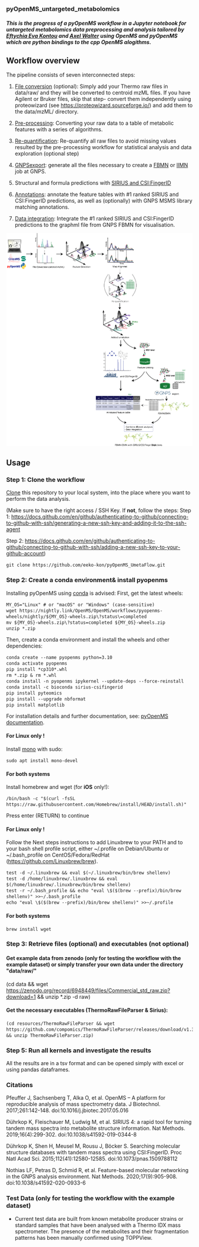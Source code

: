 ### pyOpenMS_untargeted_metabolomics

##### This is the progress of a pyOpenMS workflow in a Jupyter notebook for untargeted metabolomics data preprocessing and analysis tailored by [Eftychia Eva Kontou](https://github.com/eeko-kon) and [Axel Walter](https://github.com/axelwalter) using OpenMS and pyOpenMS which are python bindings to the cpp OpenMS alogithms. 

## Workflow overview

The pipeline consists of seven interconnected steps:

1) [File conversion](1_FileConversion.ipynb) (optional): Simply add your Thermo raw files in data/raw/ and they will be converted to centroid mzML files. If you have Agilent or Bruker files, skip that step- convert them independently using proteowizard (see https://proteowizard.sourceforge.io/) and add them to the data/mzML/ directory.

2) [Pre-processing](2_Preprocessing.ipynb): Converting your raw data to a table of metabolic features with a series of algorithms.

3) [Re-quantification](3_Requantification(optional).ipynb): Re-quantify all raw files to avoid missing values resulted by the pre-processing workflow for statistical analysis and data exploration (optional step)

4) [GNPSexport](4_GNPSExport.ipynb): generate all the files necessary to create a [FBMN](https://ccms-ucsd.github.io/GNPSDocumentation/featurebasedmolecularnetworking-with-openms/) or [IIMN](https://ccms-ucsd.github.io/GNPSDocumentation/fbmn-iin/#iimn-networks-with-collapsed-ion-identity-edges) job at GNPS.  

5) Structural and formula predictions with [SIRIUS and CSI:FingerID](5_SIRIUS_CSI.ipynb)

6) [Annotations](6_Annotation.ipynb): annotate the feature tables with #1 ranked SIRIUS and CSI:FingerID predictions, as well as (optionally) with GNPS MSMS library matching annotations.

7) [Data integration](7_FBMN_SIRIUS_integration.ipynb): Integrate the #1 ranked SIRIUS and CSI:FingerID predictions to the graphml file from GNPS FBMN for visualisation. 

![dag](/images/UmetaFlow_graph.svg)


## Usage
### Step 1: Clone the workflow

[Clone](https://help.github.com/en/articles/cloning-a-repository) this repository to your local system, into the place where you want to perform the data analysis.

(Make sure to have the right access / SSH Key. If **not**, follow the steps:
Step 1: https://docs.github.com/en/github/authenticating-to-github/connecting-to-github-with-ssh/generating-a-new-ssh-key-and-adding-it-to-the-ssh-agent

Step 2: https://docs.github.com/en/github/authenticating-to-github/connecting-to-github-with-ssh/adding-a-new-ssh-key-to-your-github-account)


    git clone https://github.com/eeko-kon/pyOpenMS_UmetaFlow.git

### Step 2: Create a conda environment& install pyopenms
    
Installing pyOpenMS using [conda](https://github.com/conda) is advised:
First, get the latest wheels:

    MY_OS="Linux" # or "macOS" or "Windows" (case-sensitive)
    wget https://nightly.link/OpenMS/OpenMS/workflows/pyopenms-wheels/nightly/${MY_OS}-wheels.zip\?status\=completed
    mv ${MY_OS}-wheels.zip\?status=completed ${MY_OS}-wheels.zip
    unzip *.zip

Then, create a conda environment and install the wheels and other dependencies:

    conda create --name pyopenms python=3.10
    conda activate pyopenms
    pip install *cp310*.whl
    rm *.zip & rm *.whl
    conda install -n pyopenms ipykernel --update-deps --force-reinstall
    conda install -c bioconda sirius-csifingerid
    pip install pyteomics
    pip install --upgrade nbformat
    pip install matplotlib

For installation details and further documentation, see: [pyOpenMS documentation](https://pyopenms.readthedocs.io/en/latest/).

#### For Linux only !

Install [mono](https://www.mono-project.com/download/stable/#download-lin) with sudo:

    sudo apt install mono-devel

#### For both systems

Install homebrew and wget (for **iOS** only!):

    /bin/bash -c "$(curl -fsSL https://raw.githubusercontent.com/Homebrew/install/HEAD/install.sh)"
    
Press enter (RETURN) to continue 

#### For Linux only !

Follow the Next steps instructions to add Linuxbrew to your PATH and to your bash shell profile script, either ~/.profile on Debian/Ubuntu or ~/.bash_profile on CentOS/Fedora/RedHat (https://github.com/Linuxbrew/brew).

    test -d ~/.linuxbrew && eval $(~/.linuxbrew/bin/brew shellenv)
    test -d /home/linuxbrew/.linuxbrew && eval $(/home/linuxbrew/.linuxbrew/bin/brew shellenv)
    test -r ~/.bash_profile && echo "eval \$($(brew --prefix)/bin/brew shellenv)" >>~/.bash_profile
    echo "eval \$($(brew --prefix)/bin/brew shellenv)" >>~/.profile

#### For both systems

    brew install wget

### Step 3: Retrieve files (optional) and executables (not optional)

#### Get example data from zenodo (only for testing the workflow with the example dataset) or simply transfer your own data under the directory "data/raw/"

(cd data && wget https://zenodo.org/record/6948449/files/Commercial_std_raw.zip?download=1 && unzip *.zip -d raw)

#### Get the necessary executables (ThermoRawFileParser & Sirius):

    (cd resources/ThermoRawFileParser && wget https://github.com/compomics/ThermoRawFileParser/releases/download/v1.3.4/ThermoRawFileParser.zip && unzip ThermoRawFileParser.zip)

### Step 5: Run all kernels and investigate the results

All the results are in a tsv format and can be opened simply with excel or using pandas dataframes. 


### Citations

Pfeuffer J, Sachsenberg T, Alka O, et al. OpenMS – A platform for reproducible analysis of mass spectrometry data. J Biotechnol. 2017;261:142-148. doi:10.1016/j.jbiotec.2017.05.016

Dührkop K, Fleischauer M, Ludwig M, et al. SIRIUS 4: a rapid tool for turning tandem mass spectra into metabolite structure information. Nat Methods. 2019;16(4):299-302. doi:10.1038/s41592-019-0344-8

Dührkop K, Shen H, Meusel M, Rousu J, Böcker S. Searching molecular structure databases with tandem mass spectra using CSI:FingerID. Proc Natl Acad Sci. 2015;112(41):12580-12585. doi:10.1073/pnas.1509788112

Nothias LF, Petras D, Schmid R, et al. Feature-based molecular networking in the GNPS analysis environment. Nat Methods. 2020;17(9):905-908. doi:10.1038/s41592-020-0933-6

### Test Data (only for testing the workflow with the example dataset)
* Current test data are built from known metabolite producer strains or standard samples that have been analysed with a Thermo IDX mass spectrometer. The presence of the metabolites and their fragmentation patterns has been manually confirmed using TOPPView.
